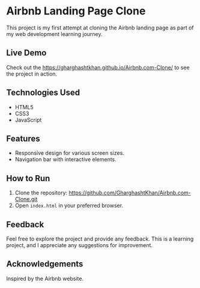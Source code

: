 # Airbnb Landing Page Clone

This project is my first attempt at cloning the Airbnb landing page as part of my web development learning journey.

## Live Demo
Check out the https://gharghashtkhan.github.io/Airbnb.com-Clone/ to see the project in action.

## Technologies Used
- HTML5
- CSS3
- JavaScript

## Features
- Responsive design for various screen sizes.
- Navigation bar with interactive elements.

## How to Run
1. Clone the repository: https://github.com/GharghashtKhan/Airbnb.com-Clone.git
2. Open `index.html` in your preferred browser.

## Feedback
Feel free to explore the project and provide any feedback. This is a learning project, and I appreciate any suggestions for improvement.

## Acknowledgements
Inspired by the Airbnb website.
